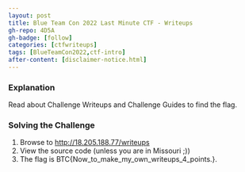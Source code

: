 ```yaml
---
layout: post
title: Blue Team Con 2022 Last Minute CTF - Writeups
gh-repo: 4D5A
gh-badge: [follow]
categories: [ctfwriteups]
tags: [BlueTeamCon2022,ctf-intro]
after-content: [disclaimer-notice.html]
---
```

### Explanation
Read about Challenge Writeups and Challenge Guides to find the flag.

### Solving the Challenge
1. Browse to http://18.205.188.77/writeups
2. View the source code (unless you are in Missouri ;))
3. The flag is BTC{Now_to_make_my_own_writeups_4_points.}.